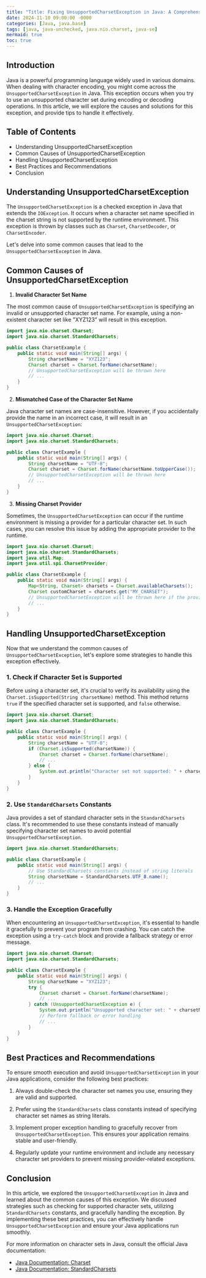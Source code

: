 ```yaml
---
title: "Title: Fixing UnsupportedCharsetException in Java: A Comprehensive Guide"
date: 2024-11-10 09:00:00 -0000
categories: [Java, java.base]
tags: [java, java-unchecked, java.nio.charset, java-se]
mermaid: true
toc: true
---
```



## Introduction

Java is a powerful programming language widely used in various domains. When dealing with character encoding, you might come across the `UnsupportedCharsetException` in Java. This exception occurs when you try to use an unsupported character set during encoding or decoding operations. In this article, we will explore the causes and solutions for this exception, and provide tips to handle it effectively.

## Table of Contents
- Understanding UnsupportedCharsetException
- Common Causes of UnsupportedCharsetException
- Handling UnsupportedCharsetException
- Best Practices and Recommendations
- Conclusion

## Understanding UnsupportedCharsetException

The `UnsupportedCharsetException` is a checked exception in Java that extends the `IOException`. It occurs when a character set name specified in the charset string is not supported by the runtime environment. This exception is thrown by classes such as `Charset`, `CharsetDecoder`, or `CharsetEncoder`.

Let's delve into some common causes that lead to the `UnsupportedCharsetException` in Java.

## Common Causes of UnsupportedCharsetException

1. **Invalid Character Set Name**

The most common cause of `UnsupportedCharsetException` is specifying an invalid or unsupported character set name. For example, using a non-existent character set like "XYZ123" will result in this exception.

```java
import java.nio.charset.Charset;
import java.nio.charset.StandardCharsets;

public class CharsetExample {
    public static void main(String[] args) {
        String charsetName = "XYZ123";
        Charset charset = Charset.forName(charsetName);
        // UnsupportedCharsetException will be thrown here
        // ...
    }
}
```

2. **Mismatched Case of the Character Set Name**

Java character set names are case-insensitive. However, if you accidentally provide the name in an incorrect case, it will result in an `UnsupportedCharsetException`:

```java
import java.nio.charset.Charset;
import java.nio.charset.StandardCharsets;

public class CharsetExample {
    public static void main(String[] args) {
        String charsetName = "UTF-8";
        Charset charset = Charset.forName(charsetName.toUpperCase());
        // UnsupportedCharsetException will be thrown here
        // ...
    }
}
```

3. **Missing Charset Provider**

Sometimes, the `UnsupportedCharsetException` can occur if the runtime environment is missing a provider for a particular character set. In such cases, you can resolve this issue by adding the appropriate provider to the runtime.

```java
import java.nio.charset.Charset;
import java.nio.charset.StandardCharsets;
import java.util.Map;
import java.util.spi.CharsetProvider;

public class CharsetExample {
    public static void main(String[] args) {
        Map<String, Charset> charsets = Charset.availableCharsets();
        Charset customCharset = charsets.get("MY_CHARSET");
        // UnsupportedCharsetException will be thrown here if the provider is not available
        // ...
    }
}
```

## Handling UnsupportedCharsetException

Now that we understand the common causes of `UnsupportedCharsetException`, let's explore some strategies to handle this exception effectively.

### 1. Check if Character Set is Supported

Before using a character set, it's crucial to verify its availability using the `Charset.isSupported(String charsetName)` method. This method returns `true` if the specified character set is supported, and `false` otherwise.

```java
import java.nio.charset.Charset;
import java.nio.charset.StandardCharsets;

public class CharsetExample {
    public static void main(String[] args) {
        String charsetName = "UTF-8";
        if (Charset.isSupported(charsetName)) {
            Charset charset = Charset.forName(charsetName);
            // ...
        } else {
            System.out.println("Character set not supported: " + charsetName);
        }
    }
}
```

### 2. Use `StandardCharsets` Constants

Java provides a set of standard character sets in the `StandardCharsets` class. It's recommended to use these constants instead of manually specifying character set names to avoid potential `UnsupportedCharsetException`.

```java
import java.nio.charset.StandardCharsets;

public class CharsetExample {
    public static void main(String[] args) {
        // Use StandardCharsets constants instead of string literals
        String charsetName = StandardCharsets.UTF_8.name();
        // ...
    }
}
```

### 3. Handle the Exception Gracefully

When encountering an `UnsupportedCharsetException`, it's essential to handle it gracefully to prevent your program from crashing. You can catch the exception using a `try-catch` block and provide a fallback strategy or error message.

```java
import java.nio.charset.Charset;
import java.nio.charset.StandardCharsets;

public class CharsetExample {
    public static void main(String[] args) {
        String charsetName = "XYZ123";
        try {
            Charset charset = Charset.forName(charsetName);
            // ...
        } catch (UnsupportedCharsetException e) {
            System.out.println("Unsupported character set: " + charsetName);
            // Perform fallback or error handling
            // ...
        }
    }
}
```

## Best Practices and Recommendations

To ensure smooth execution and avoid `UnsupportedCharsetException` in your Java applications, consider the following best practices:

1. Always double-check the character set names you use, ensuring they are valid and supported.

2. Prefer using the `StandardCharsets` class constants instead of specifying character set names as string literals.

3. Implement proper exception handling to gracefully recover from `UnsupportedCharsetException`. This ensures your application remains stable and user-friendly.

4. Regularly update your runtime environment and include any necessary character set providers to prevent missing provider-related exceptions.

## Conclusion

In this article, we explored the `UnsupportedCharsetException` in Java and learned about the common causes of this exception. We discussed strategies such as checking for supported character sets, utilizing `StandardCharsets` constants, and gracefully handling the exception. By implementing these best practices, you can effectively handle `UnsupportedCharsetException` and ensure your Java applications run smoothly.

For more information on character sets in Java, consult the official Java documentation:

- [Java Documentation: Charset](https://docs.oracle.com/en/java/javase/11/docs/api/java.base/java/nio/charset/Charset.html)
- [Java Documentation: StandardCharsets](https://docs.oracle.com/en/java/javase/11/docs/api/java.base/java/nio/charset/StandardCharsets.html)